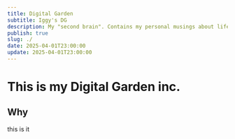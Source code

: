 ```yaml
---
title: Digital Garden
subtitle: Iggy's DG
description: My "second brain". Contains my personal musings about life, work, and everything in between.
publish: true
slug: ./
date: 2025-04-01T23:00:00
update: 2025-04-01T23:00:00
---
```

# This is my Digital Garden inc.
## Why
this is it
